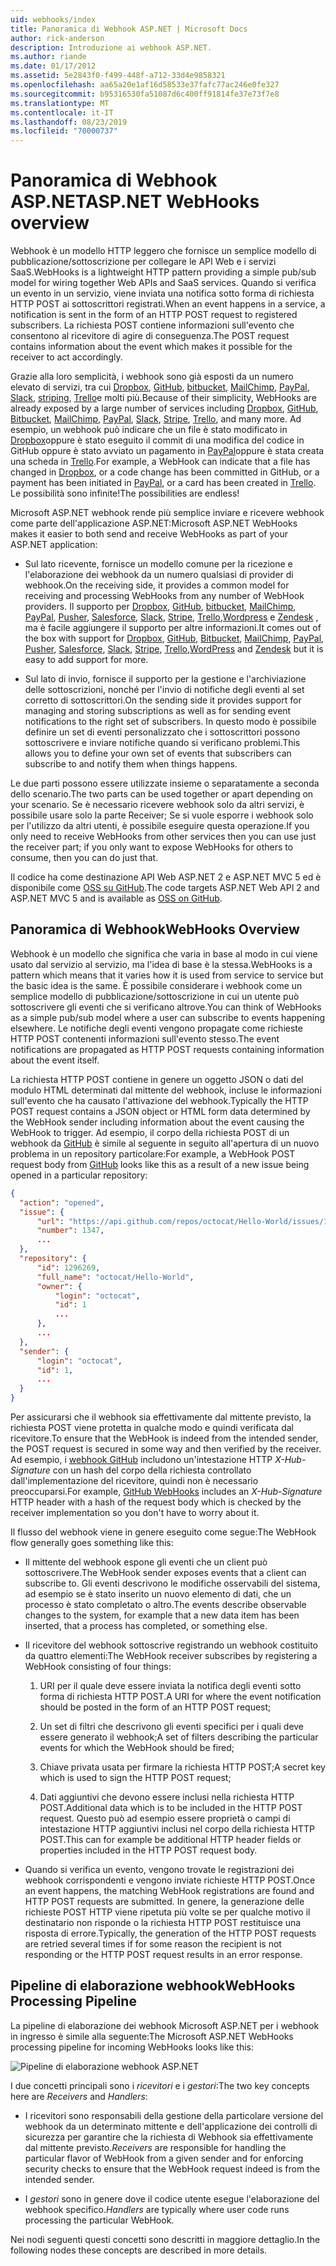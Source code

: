 ```yaml
---
uid: webhooks/index
title: Panoramica di Webhook ASP.NET | Microsoft Docs
author: rick-anderson
description: Introduzione ai webhook ASP.NET.
ms.author: riande
ms.date: 01/17/2012
ms.assetid: 5e2843f0-f499-448f-a712-33d4e9858321
ms.openlocfilehash: aa65a20e1af16d58533e37fafc77ac246e0fe327
ms.sourcegitcommit: b95316530fa51087d6c400ff91814fe37e73f7e8
ms.translationtype: MT
ms.contentlocale: it-IT
ms.lasthandoff: 08/23/2019
ms.locfileid: "70000737"
---
```

# <a name="aspnet-webhooks-overview"></a><span data-ttu-id="14cb1-103">Panoramica di Webhook ASP.NET</span><span class="sxs-lookup"><span data-stu-id="14cb1-103">ASP.NET WebHooks overview</span></span>

<span data-ttu-id="14cb1-104">Webhook è un modello HTTP leggero che fornisce un semplice modello di pubblicazione/sottoscrizione per collegare le API Web e i servizi SaaS.</span><span class="sxs-lookup"><span data-stu-id="14cb1-104">WebHooks is a lightweight HTTP pattern providing a simple pub/sub model for wiring together Web APIs and SaaS services.</span></span> <span data-ttu-id="14cb1-105">Quando si verifica un evento in un servizio, viene inviata una notifica sotto forma di richiesta HTTP POST ai sottoscrittori registrati.</span><span class="sxs-lookup"><span data-stu-id="14cb1-105">When an event happens in a service, a notification is sent in the form of an HTTP POST request to registered subscribers.</span></span> <span data-ttu-id="14cb1-106">La richiesta POST contiene informazioni sull'evento che consentono al ricevitore di agire di conseguenza.</span><span class="sxs-lookup"><span data-stu-id="14cb1-106">The POST request contains information about the event which makes it possible for the receiver to act accordingly.</span></span>

<span data-ttu-id="14cb1-107">Grazie alla loro semplicità, i webhook sono già esposti da un numero elevato di servizi, tra cui [Dropbox](http://dropbox.com/), [GitHub](http://www.github.com/), [bitbucket](https://bitbucket.org/), [MailChimp](http://www.mailchimp.com/), [PayPal](http://www.paypal.com/), [Slack](http://www.slack.com), [striping](http://www.stripe.com), [Trello](http://www.trello.com/)e molti più.</span><span class="sxs-lookup"><span data-stu-id="14cb1-107">Because of their simplicity, WebHooks are already exposed by a large number of services including [Dropbox](http://dropbox.com/), [GitHub](http://www.github.com/), [Bitbucket](https://bitbucket.org/), [MailChimp](http://www.mailchimp.com/), [PayPal](http://www.paypal.com/), [Slack](http://www.slack.com), [Stripe](http://www.stripe.com), [Trello](http://www.trello.com/), and many more.</span></span> <span data-ttu-id="14cb1-108">Ad esempio, un webhook può indicare che un file è stato modificato in [Dropbox](http://dropbox.com/)oppure è stato eseguito il commit di una modifica del codice in GitHub oppure è stato avviato un pagamento in [PayPal](http://www.paypal.com/)oppure è stata creata una scheda in [Trello](http://www.trello.com/).</span><span class="sxs-lookup"><span data-stu-id="14cb1-108">For example, a WebHook can indicate that a file has changed in [Dropbox](http://dropbox.com/), or a code change has been committed in GitHub, or a payment has been initiated in [PayPal](http://www.paypal.com/), or a card has been created in [Trello](http://www.trello.com/).</span></span> <span data-ttu-id="14cb1-109">Le possibilità sono infinite!</span><span class="sxs-lookup"><span data-stu-id="14cb1-109">The possibilities are endless!</span></span>

<span data-ttu-id="14cb1-110">Microsoft ASP.NET webhook rende più semplice inviare e ricevere webhook come parte dell'applicazione ASP.NET:</span><span class="sxs-lookup"><span data-stu-id="14cb1-110">Microsoft ASP.NET WebHooks makes it easier to both send and receive WebHooks as part of your ASP.NET application:</span></span>

* <span data-ttu-id="14cb1-111">Sul lato ricevente, fornisce un modello comune per la ricezione e l'elaborazione dei webhook da un numero qualsiasi di provider di webhook.</span><span class="sxs-lookup"><span data-stu-id="14cb1-111">On the receiving side, it provides a common model for receiving and processing WebHooks from any number of WebHook providers.</span></span> <span data-ttu-id="14cb1-112">Il supporto per [Dropbox](http://dropbox.com/), [GitHub](http://www.github.com/), [bitbucket](https://bitbucket.org/), [MailChimp](http://www.mailchimp.com/), [PayPal](http://www.paypal.com/), [Pusher](http://www.pusher.com), [Salesforce](http://www.salesforce.com), [Slack](http://www.slack.com), [Stripe](http://www.stripe.com), [Trello](http://www.trello.com/),[Wordpress](http://www.wordpress.com) e [Zendesk](https://www.zendesk.com/) , ma è facile aggiungere il supporto per altre informazioni.</span><span class="sxs-lookup"><span data-stu-id="14cb1-112">It comes out of the box with support for [Dropbox](http://dropbox.com/), [GitHub](http://www.github.com/), [Bitbucket](https://bitbucket.org/), [MailChimp](http://www.mailchimp.com/), [PayPal](http://www.paypal.com/), [Pusher](http://www.pusher.com), [Salesforce](http://www.salesforce.com), [Slack](http://www.slack.com), [Stripe](http://www.stripe.com), [Trello](http://www.trello.com/),[WordPress](http://www.wordpress.com) and [Zendesk](https://www.zendesk.com/) but it is easy to add support for more.</span></span>

* <span data-ttu-id="14cb1-113">Sul lato di invio, fornisce il supporto per la gestione e l'archiviazione delle sottoscrizioni, nonché per l'invio di notifiche degli eventi al set corretto di sottoscrittori.</span><span class="sxs-lookup"><span data-stu-id="14cb1-113">On the sending side it provides support for managing and storing subscriptions as well as for sending event notifications to the right set of subscribers.</span></span> <span data-ttu-id="14cb1-114">In questo modo è possibile definire un set di eventi personalizzato che i sottoscrittori possono sottoscrivere e inviare notifiche quando si verificano problemi.</span><span class="sxs-lookup"><span data-stu-id="14cb1-114">This allows you to define your own set of events that subscribers can subscribe to and notify them when things happens.</span></span>

<span data-ttu-id="14cb1-115">Le due parti possono essere utilizzate insieme o separatamente a seconda dello scenario.</span><span class="sxs-lookup"><span data-stu-id="14cb1-115">The two parts can be used together or apart depending on your scenario.</span></span> <span data-ttu-id="14cb1-116">Se è necessario ricevere webhook solo da altri servizi, è possibile usare solo la parte Receiver; Se si vuole esporre i webhook solo per l'utilizzo da altri utenti, è possibile eseguire questa operazione.</span><span class="sxs-lookup"><span data-stu-id="14cb1-116">If you only need to receive WebHooks from other services then you can use just the receiver part; if you only want to expose WebHooks for others to consume, then you can do just that.</span></span>

<span data-ttu-id="14cb1-117">Il codice ha come destinazione API Web ASP.NET 2 e ASP.NET MVC 5 ed è disponibile come [OSS su GitHub](https://github.com/aspnet/WebHooks).</span><span class="sxs-lookup"><span data-stu-id="14cb1-117">The code targets ASP.NET Web API 2 and ASP.NET MVC 5 and is available as [OSS on GitHub](https://github.com/aspnet/WebHooks).</span></span>

## <a name="webhooks-overview"></a><span data-ttu-id="14cb1-118">Panoramica di Webhook</span><span class="sxs-lookup"><span data-stu-id="14cb1-118">WebHooks Overview</span></span>

<span data-ttu-id="14cb1-119">Webhook è un modello che significa che varia in base al modo in cui viene usato dal servizio al servizio, ma l'idea di base è la stessa.</span><span class="sxs-lookup"><span data-stu-id="14cb1-119">WebHooks is a pattern which means that it varies how it is used from service to service but the basic idea is the same.</span></span> <span data-ttu-id="14cb1-120">È possibile considerare i webhook come un semplice modello di pubblicazione/sottoscrizione in cui un utente può sottoscrivere gli eventi che si verificano altrove.</span><span class="sxs-lookup"><span data-stu-id="14cb1-120">You can think of WebHooks as a simple pub/sub model where a user can subscribe to events happening elsewhere.</span></span> <span data-ttu-id="14cb1-121">Le notifiche degli eventi vengono propagate come richieste HTTP POST contenenti informazioni sull'evento stesso.</span><span class="sxs-lookup"><span data-stu-id="14cb1-121">The event notifications are propagated as HTTP POST requests containing information about the event itself.</span></span>

<span data-ttu-id="14cb1-122">La richiesta HTTP POST contiene in genere un oggetto JSON o dati del modulo HTML determinati dal mittente del webhook, incluse le informazioni sull'evento che ha causato l'attivazione del webhook.</span><span class="sxs-lookup"><span data-stu-id="14cb1-122">Typically the HTTP POST request contains a JSON object or HTML form data determined by the WebHook sender including information about the event causing the WebHook to trigger.</span></span> <span data-ttu-id="14cb1-123">Ad esempio, il corpo della richiesta POST di un webhook da [GitHub](http://www.github.com/) è simile al seguente in seguito all'apertura di un nuovo problema in un repository particolare:</span><span class="sxs-lookup"><span data-stu-id="14cb1-123">For example, a WebHook POST request body from [GitHub](http://www.github.com/) looks like this as a result of a new issue being opened in a particular repository:</span></span>

```json
{
  "action": "opened",
  "issue": {
      "url": "https://api.github.com/repos/octocat/Hello-World/issues/1347",
      "number": 1347,
      ...
  },
  "repository": {
      "id": 1296269,
      "full_name": "octocat/Hello-World",
      "owner": {
          "login": "octocat",
          "id": 1
          ...
      },
      ...
  },
  "sender": {
      "login": "octocat",
      "id": 1,
      ...
  }
}
```

<span data-ttu-id="14cb1-124">Per assicurarsi che il webhook sia effettivamente dal mittente previsto, la richiesta POST viene protetta in qualche modo e quindi verificata dal ricevitore.</span><span class="sxs-lookup"><span data-stu-id="14cb1-124">To ensure that the WebHook is indeed from the intended sender, the POST request is secured in some way and then verified by the receiver.</span></span> <span data-ttu-id="14cb1-125">Ad esempio, i [webhook GitHub](https://developer.github.com/webhooks/) includono un'intestazione HTTP *X-Hub-Signature* con un hash del corpo della richiesta controllato dall'implementazione del ricevitore, quindi non è necessario preoccuparsi.</span><span class="sxs-lookup"><span data-stu-id="14cb1-125">For example, [GitHub WebHooks](https://developer.github.com/webhooks/) includes an *X-Hub-Signature* HTTP header with a hash of the request body which is checked by the receiver implementation so you don't have to worry about it.</span></span>

<span data-ttu-id="14cb1-126">Il flusso del webhook viene in genere eseguito come segue:</span><span class="sxs-lookup"><span data-stu-id="14cb1-126">The WebHook flow generally goes something like this:</span></span>

* <span data-ttu-id="14cb1-127">Il mittente del webhook espone gli eventi che un client può sottoscrivere.</span><span class="sxs-lookup"><span data-stu-id="14cb1-127">The WebHook sender exposes events that a client can subscribe to.</span></span> <span data-ttu-id="14cb1-128">Gli eventi descrivono le modifiche osservabili del sistema, ad esempio se è stato inserito un nuovo elemento di dati, che un processo è stato completato o altro.</span><span class="sxs-lookup"><span data-stu-id="14cb1-128">The events describe observable changes to the system, for example that a new data item has been inserted, that a process has completed, or something else.</span></span>

* <span data-ttu-id="14cb1-129">Il ricevitore del webhook sottoscrive registrando un webhook costituito da quattro elementi:</span><span class="sxs-lookup"><span data-stu-id="14cb1-129">The WebHook receiver subscribes by registering a WebHook consisting of four things:</span></span>

     1. <span data-ttu-id="14cb1-130">URI per il quale deve essere inviata la notifica degli eventi sotto forma di richiesta HTTP POST.</span><span class="sxs-lookup"><span data-stu-id="14cb1-130">A URI for where the event notification should be posted in the form of an HTTP POST request;</span></span>

     2. <span data-ttu-id="14cb1-131">Un set di filtri che descrivono gli eventi specifici per i quali deve essere generato il webhook;</span><span class="sxs-lookup"><span data-stu-id="14cb1-131">A set of filters describing the particular events for which the WebHook should be fired;</span></span>

     3. <span data-ttu-id="14cb1-132">Chiave privata usata per firmare la richiesta HTTP POST;</span><span class="sxs-lookup"><span data-stu-id="14cb1-132">A secret key which is used to sign the HTTP POST request;</span></span>

     4. <span data-ttu-id="14cb1-133">Dati aggiuntivi che devono essere inclusi nella richiesta HTTP POST.</span><span class="sxs-lookup"><span data-stu-id="14cb1-133">Additional data which is to be included in the HTTP POST request.</span></span> <span data-ttu-id="14cb1-134">Questo può ad esempio essere proprietà o campi di intestazione HTTP aggiuntivi inclusi nel corpo della richiesta HTTP POST.</span><span class="sxs-lookup"><span data-stu-id="14cb1-134">This can for example be additional HTTP header fields or properties included in the HTTP POST request body.</span></span>

* <span data-ttu-id="14cb1-135">Quando si verifica un evento, vengono trovate le registrazioni dei webhook corrispondenti e vengono inviate richieste HTTP POST.</span><span class="sxs-lookup"><span data-stu-id="14cb1-135">Once an event happens, the matching WebHook registrations are found and HTTP POST requests are submitted.</span></span> <span data-ttu-id="14cb1-136">In genere, la generazione delle richieste POST HTTP viene ripetuta più volte se per qualche motivo il destinatario non risponde o la richiesta HTTP POST restituisce una risposta di errore.</span><span class="sxs-lookup"><span data-stu-id="14cb1-136">Typically, the generation of the HTTP POST requests are retried several times if for some reason the recipient is not responding or the HTTP POST request results in an error response.</span></span>

## <a name="webhooks-processing-pipeline"></a><span data-ttu-id="14cb1-137">Pipeline di elaborazione webhook</span><span class="sxs-lookup"><span data-stu-id="14cb1-137">WebHooks Processing Pipeline</span></span>

<span data-ttu-id="14cb1-138">La pipeline di elaborazione dei webhook Microsoft ASP.NET per i webhook in ingresso è simile alla seguente:</span><span class="sxs-lookup"><span data-stu-id="14cb1-138">The Microsoft ASP.NET WebHooks processing pipeline for incoming WebHooks looks like this:</span></span>

![Pipeline di elaborazione webhook ASP.NET](_static/WebHookReceivers.png)

<span data-ttu-id="14cb1-140">I due concetti principali sono i *ricevitori* e i *gestori*:</span><span class="sxs-lookup"><span data-stu-id="14cb1-140">The two key concepts here are *Receivers* and *Handlers*:</span></span>

* <span data-ttu-id="14cb1-141">I ricevitori sono responsabili della gestione della particolare versione del webhook da un determinato mittente e dell'applicazione dei controlli di sicurezza per garantire che la richiesta di Webhook sia effettivamente dal mittente previsto.</span><span class="sxs-lookup"><span data-stu-id="14cb1-141">*Receivers* are responsible for handling the particular flavor of WebHook from a given sender and for enforcing security checks to ensure that the WebHook request indeed is from the intended sender.</span></span>

* <span data-ttu-id="14cb1-142">I *gestori* sono in genere dove il codice utente esegue l'elaborazione del webhook specifico.</span><span class="sxs-lookup"><span data-stu-id="14cb1-142">*Handlers* are typically where user code runs processing the particular WebHook.</span></span>

<span data-ttu-id="14cb1-143">Nei nodi seguenti questi concetti sono descritti in maggiore dettaglio.</span><span class="sxs-lookup"><span data-stu-id="14cb1-143">In the following nodes these concepts are described in more details.</span></span>
